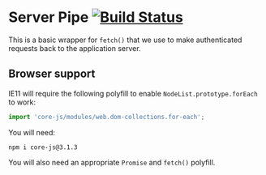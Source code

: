 # Server Pipe [![Build Status](https://travis-ci.com/UniversityofWarwick/js-serverpipe.svg?branch=master)](https://travis-ci.com/UniversityofWarwick/js-serverpipe)

This is a basic wrapper for `fetch()` that we use to make authenticated requests back to the application server.

## Browser support

IE11 will require the following polyfill to enable `NodeList.prototype.forEach` to work:

```js
import 'core-js/modules/web.dom-collections.for-each';
```

You will need:

`npm i core-js@3.1.3`

You will also need an appropriate `Promise` and `fetch()` polyfill.
